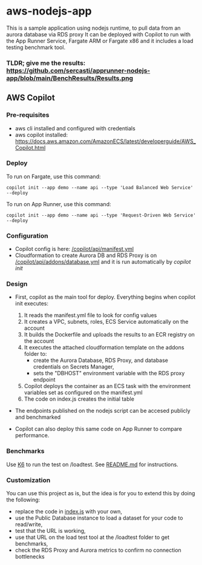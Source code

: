 # aws-nodejs-app

This is a sample application using nodejs runtime, to pull data from an aurora database via RDS proxy
It can be deployed with Copilot to run with the App Runner Service, Fargate ARM or Fargate x86 and it includes a load testing benchmark tool.

### TLDR; give me the results: https://github.com/sercasti/apprunner-nodejs-app/blob/main/BenchResults/Results.png

## AWS Copilot

### Pre-requisites

- aws cli installed and configured with credentials
- aws copilot installed: <https://docs.aws.amazon.com/AmazonECS/latest/developerguide/AWS_Copilot.html>

### Deploy

To run on Fargate, use this command:

```shell
copilot init --app demo --name api --type 'Load Balanced Web Service' --deploy
```

To run on App Runner, use this command:

```shell
copilot init --app demo --name api --type 'Request-Driven Web Service' --deploy
```

### Configuration

- Copilot config is here: [/copilot/api/manifest.yml](/copilot/api/manifest.yml)
- Cloudformation to create Aurora DB and RDS Proxy is on [/copilot/api/addons/database.yml](/copilot/api/addons/database.yml) and it is run automatically by _copilot init_

### Design

- First, copilot as the main tool for deploy. Everything begins when copilot init executes:
  
  1. It reads the manifest.yml file to look for config values
  2. It creates a VPC, subnets, roles, ECS Service automatically on the account
  3. It builds the Dockerfile and uploads the results to an ECR registry on the account
  4. It executes the attached cloudformation template on the addons folder to:
     - create the Aurora Database, RDS Proxy, and database credentials on Secrets Manager,
     - sets the "DBHOST" environment variable with the RDS proxy endpoint
  5. Copilot deploys the container as an ECS task with the environment variables set as configured on the manifest.yml
  6. The code on index.js creates the initial table

- The endpoints published on the nodejs script can be accesed publicly and benchmarked
- Copilot can also deploy this same code on App Runner to compare performance.

### Benchmarks

Use [K6](https://k6.io/docs/getting-started/running-k6/) to run the test on /loadtest. See [README.md](/loadtest/README.md) for instructions.

### Customization

You can use this project as is, but the idea is for you to extend this by doing the following:

- replace the code in [index.js](index.js) with your own,
- use the Public Database instance to load a dataset for your code to read/write,
- test that the URL is working,
- use that URL on the load test tool at the /loadtest folder to get benchmarks,
- check the RDS Proxy and Aurora metrics to confirm no connection bottlenecks
